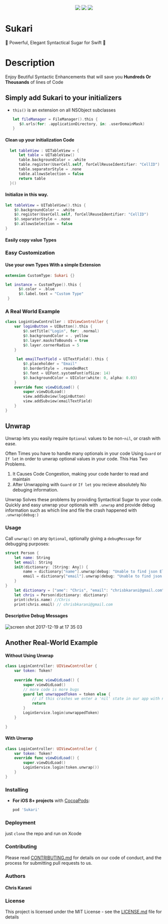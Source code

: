 

<p align="center">
<a href="https://developer.apple.com/swift"><img src="https://img.shields.io/badge/language-Swift4-orange.svg"></a>
<a href="https://developer.apple.com/ios"><img src="https://img.shields.io/badge/platform-iOS11-blue.svg?style=flat"></a>
<a href="https://https://github.com/lyimin/beautifulApp/blob/develop/LICENSE"><img src="http://img.shields.io/badge/license-MIT-lightgrey.svg?style=flat"></a>
</p>

# Sukari
🍯 Powerful, Elegant Syntactical Sugar for Swift 🍯

# Description

Enjoy Beutiful Syntactic Enhancements that will save you **Hundreds Or Thousands** of lines of Code

## Simply add Sukari to your initializers

-   `this()` is an extension on all NSObject subclasses

    ```swift
    let fileManager = FileManager().this {
       $0.urls(for: .applicationDirectory, in: .userDomainMask)
    }
    ```
    
#### Clean up your initialization Code
    
```swift
  let tableView : UITableView = {
      let table = UITableView()
      table.backgroundColor = .white
      table.register(UserCell.self, forCellReuseIdentifier: "CellID")
      table.separatorStyle = .none
      table.allowsSelection = false
      return table
  }()
```

#### Initialize in **this** way.

```swift
let tableView = UITableView().this {
    $0.backgroundColor = .white
    $0.register(UserCell.self, forCellReuseIdentifier: "CellID")
    $0.separatorStyle = .none
    $0.allowsSelection = false
}
```

#### Easily copy value Types


### Easy Customization

#### Use your own Types With a simple Extension

```swift
extension CustomType: Sukari {}

let instance = CustomType().this {
      $0.color = .blue
      $0.label.text = "Custom Type"
 }
```
### A Real World Example
```swift
class LoginViewController : UIViewController {
    var loginButton = UIButton().this {
        $0.setTitle("Login", for: .normal)
        $0.backgroundColor = . yellow
        $0.layer.masksToBounds = true
        $0.layer.cornerRadius = 5
    }
    
     let emailTextField = UITextField().this {
        $0.placeholder = "Email"
        $0.borderStyle = .roundedRect
        $0.font = UIFont.systemFont(ofSize: 14)
        $0.backgroundColor = UIColor(white: 0, alpha: 0.03)
    }
    override func viewDidLoad() {
        super.viewDidLoad()
        view.addSubview(loginButton)
        view.addSubview(emailTextField)
    }
}

```

## Unwrap

Unwrap lets you easily require `Optional` values to be non-`nil`, or crash with ease.

Often Times you have to handle many optionals in your code Using `Guard` or `If let` in order to unwrap optional values in your code.
This Has Two Problems.
1. It Causes Code Congestion, making your code harder to read and maintain
2. After Unwrapping with `Guard` or `If let` you recieve absolutely No debuging information.

Unwrap Solves these problems by providing Syntactical Sugar to your code.
Quickly and easy unwrap your optionals with `.unwrap` and provide debug information such as which line and file the crash happened with `.unwrap(debug:)`

### Usage

Call `unwrap()` on any `Optional`, optionally giving a `debugMessage` for debugging purposes:

```swift
struct Person {
    let name: String
    let email: String
    init(dictionary: [String: Any]) {
        name = dictionary["name"].unwrap(debug: "Unable to find json Element Name") as! String
        email = dictionary["email"].unwrap(debug: "Unable to find json Element Email") as! String
    }
}
    let dictionary = ["ame": "Chris", "email": "chrisbkarani@gmail.com"]
    let chris = Person(dictionary: dictionary)
    print(chris.name) //Chris
    print(chris.email) // chrisbkarani@gmail.com

```
#### Descriptive Debug Messages

![screen shot 2017-12-19 at 17 35 03](https://user-images.githubusercontent.com/13857475/34170154-dbe22530-e4fa-11e7-89e8-a486eb68648b.png)

## Another Real-World Example
#### Without Using Unwrap
```swift
class LoginController: UIViewController {
    var token: Token?
    
    override func viewDidLoad() {
        super.viewDidLoad()
        // more code is more bugs
        guard let unwrappedToken = token else {
            // if this crashes we enter a 'nil' state in our app with no debug information
            return
        }
        LoginService.login(unwrappedToken)
    }
    
}
```
#### With Unwrap

```swift
class LoginController: UIViewController {
    var token: Token?
    override func viewDidLoad() {
        super.viewDidLoad()
        LoginService.login(token.unwrap())
    }
}
```

### Installing

- **For iOS 8+ projects** with [CocoaPods](https://cocoapods.org):
    ```ruby
    pod 'Sukari'
    ```
### Deployment

just `clone` the repo and run on Xcode


### Contributing

Please read [CONTRIBUTING.md](https://github.com/chrisbkarani/Sugar/blob/master/Contribution.md) for details on our code of conduct, and the process for submitting pull requests to us.


### Authors

#### Chris Karani

### License

This project is licensed under the MIT License - see the [LICENSE.md](https://github.com/chrisbkarani/Sugar/blob/master/LICENSE) file for details


